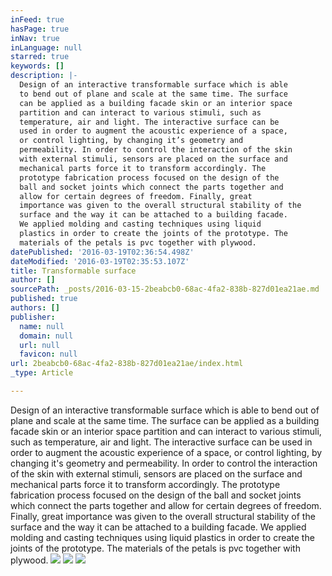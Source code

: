 ```yaml
---
inFeed: true
hasPage: true
inNav: true
inLanguage: null
starred: true
keywords: []
description: |-
  Design of an interactive transformable surface which is able
  to bend out of plane and scale at the same time. The surface
  can be applied as a building facade skin or an interior space
  partition and can interact to various stimuli, such as
  temperature, air and light. The interactive surface can be
  used in order to augment the acoustic experience of a space,
  or control lighting, by changing it’s geometry and
  permeability. In order to control the interaction of the skin
  with external stimuli, sensors are placed on the surface and
  mechanical parts force it to transform accordingly. The
  prototype fabrication process focused on the design of the
  ball and socket joints which connect the parts together and
  allow for certain degrees of freedom. Finally, great
  importance was given to the overall structural stability of the
  surface and the way it can be attached to a building facade.
  We applied molding and casting techniques using liquid
  plastics in order to create the joints of the prototype. The
  materials of the petals is pvc together with plywood.
datePublished: '2016-03-19T02:36:54.498Z'
dateModified: '2016-03-19T02:35:53.107Z'
title: Transformable surface
author: []
sourcePath: _posts/2016-03-15-2beabcb0-68ac-4fa2-838b-827d01ea21ae.md
published: true
authors: []
publisher:
  name: null
  domain: null
  url: null
  favicon: null
url: 2beabcb0-68ac-4fa2-838b-827d01ea21ae/index.html
_type: Article

---
```

Design of an interactive transformable surface which is able
to bend out of plane and scale at the same time. The surface
can be applied as a building facade skin or an interior space
partition and can interact to various stimuli, such as
temperature, air and light. The interactive surface can be
used in order to augment the acoustic experience of a space,
or control lighting, by changing it's geometry and
permeability. In order to control the interaction of the skin
with external stimuli, sensors are placed on the surface and
mechanical parts force it to transform accordingly. The
prototype fabrication process focused on the design of the
ball and socket joints which connect the parts together and
allow for certain degrees of freedom. Finally, great
importance was given to the overall structural stability of the
surface and the way it can be attached to a building facade.
We applied molding and casting techniques using liquid
plastics in order to create the joints of the prototype. The
materials of the petals is pvc together with plywood.
![](https://the-grid-user-content.s3-us-west-2.amazonaws.com/00f8fe5a-e794-468b-8b7d-c77f9e1ac243.jpg)
![](https://the-grid-user-content.s3-us-west-2.amazonaws.com/a6b8338e-a3b3-4e47-984c-0b1e6c0386f8.jpg)
![](https://the-grid-user-content.s3-us-west-2.amazonaws.com/2829fe25-89c4-495a-80c6-f785a8966b74.jpg)